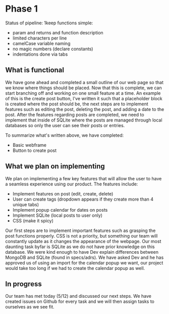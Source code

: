 # Phase 1

Status of pipeline:
1keep functions simple:
- param and returns and function description
- limited characters per line
- camelCase variable naming
- no magic numbers (declare constants)
- indentations done via tabs

## What is functional

We have gone ahead and completed a small outline of our web page so that we know where things should be placed. Now that this is complete, we can start branching off and working on one small feature at a time. An example of this is the create post button, I've written it such that a placeholder block is created where the post should be, the next steps are to implement features such as editing the post, deleting the post, and adding a date to the post. After the features regarding posts are completed, we need to implement that inside of SQLite where the posts are managed through local databases so only the user can see their posts or entries.

To summarize what's written above, we have completed:
- Basic webframe
- Button to create post

## What we plan on implementing

We plan on implementing a few key features that will allow the user to have a seamless experience using our product. The features include:

- Implement features on post (edit, create, delete)
- User can create tags (dropdown appears if they create more than 4 unique tabs)
- Implement popup calendar for dates on posts 
- Implement SQLite (local posts to user only)
- CSS (make it spicy)

Our first steps are to implement important features such as grasping the post functions properly. CSS is not a priority, but something our team will constantly update as it changes the appearance of the webpage. Our most daunting task byfar is SQLite as we do not have prior knowledge on this database. We were kind enough to have Dev explain differences between MongoDB and SQLite (found in specs/adrs). We have asked Dev and he has approved us of using an import for the calendar popup we want, our project would take too long if we had to create the calendar popup as well.

## In progress
Our team has met today (5/12) and discussed our next steps. We have created issues on Github for every task and we will then assign tasks to ourselves as we see fit.

